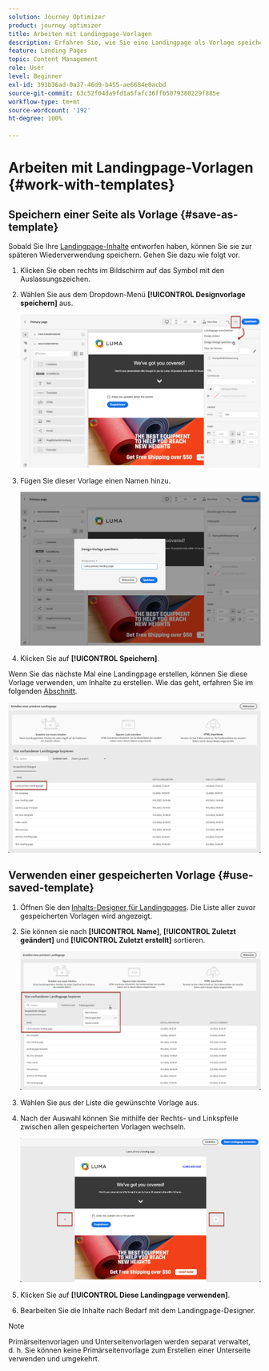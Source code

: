 ```yaml
---
solution: Journey Optimizer
product: journey optimizer
title: Arbeiten mit Landingpage-Vorlagen
description: Erfahren Sie, wie Sie eine Landingpage als Vorlage speichern und sie in Journey Optimizer wiederverwenden.
feature: Landing Pages
topic: Content Management
role: User
level: Beginner
exl-id: 393b36ad-0a37-46d9-b455-ae6684e0acbd
source-git-commit: 63c52f04da9fd1a5fafc36ffb5079380229f885e
workflow-type: tm+mt
source-wordcount: '192'
ht-degree: 100%

---
```


# Arbeiten mit Landingpage-Vorlagen {#work-with-templates}

## Speichern einer Seite als Vorlage {#save-as-template}

Sobald Sie Ihre [Landingpage-Inhalte](lp-content.md) entworfen haben, können Sie sie zur späteren Wiederverwendung speichern. Gehen Sie dazu wie folgt vor.

1. Klicken Sie oben rechts im Bildschirm auf das Symbol mit den Auslassungszeichen.

1. Wählen Sie aus dem Dropdown-Menü **[!UICONTROL Designvorlage speichern]** aus.

   ![](assets/lp_designer-save-template.png)

1. Fügen Sie dieser Vorlage einen Namen hinzu.

   ![](assets/lp_designer-template-name.png)

1. Klicken Sie auf **[!UICONTROL Speichern]**.

Wenn Sie das nächste Mal eine Landingpage erstellen, können Sie diese Vorlage verwenden, um Inhalte zu erstellen. Wie das geht, erfahren Sie im folgenden [Abschnitt](#use-saved-template).

![](assets/lp_designer-saved-template.png)

## Verwenden einer gespeicherten Vorlage {#use-saved-template}

1. Öffnen Sie den [Inhalts-Designer für Landingpages](design-lp.md). Die Liste aller zuvor gespeicherten Vorlagen wird angezeigt.

1. Sie können sie nach **[!UICONTROL Name]**, **[!UICONTROL Zuletzt geändert]** und **[!UICONTROL Zuletzt erstellt]** sortieren.

   ![](assets/lp_designer-saved-templates.png)

1. Wählen Sie aus der Liste die gewünschte Vorlage aus.

1. Nach der Auswahl können Sie mithilfe der Rechts- und Linkspfeile zwischen allen gespeicherten Vorlagen wechseln.

   ![](assets/lp_designer-saved-templates-navigate.png)

1. Klicken Sie auf **[!UICONTROL Diese Landingpage verwenden]**.

1. Bearbeiten Sie die Inhalte nach Bedarf mit dem Landingpage-Designer.

>[!NOTE]
>
>Primärseitenvorlagen und Unterseitenvorlagen werden separat verwaltet, d. h. Sie können keine Primärseitenvorlage zum Erstellen einer Unterseite verwenden und umgekehrt.
